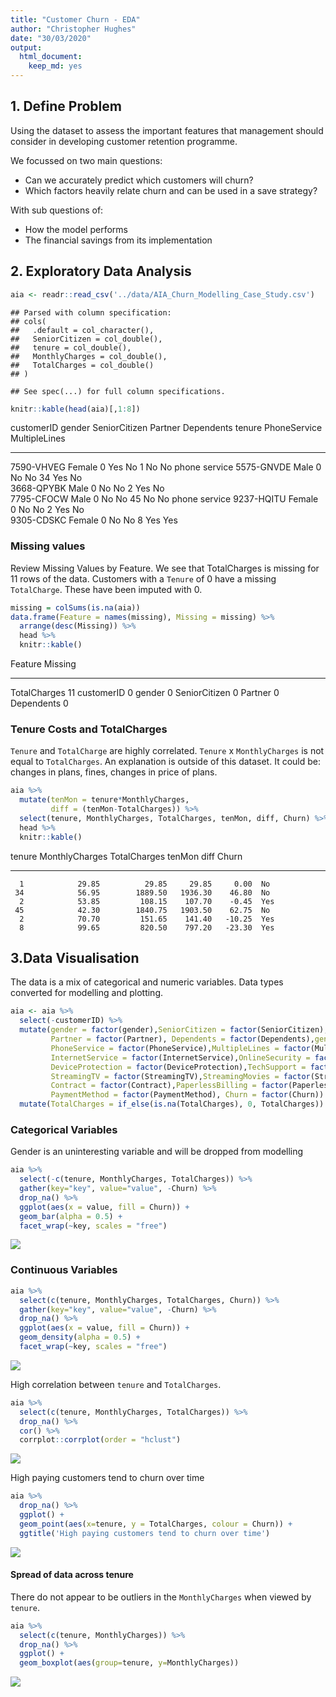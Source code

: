 ```yaml
---
title: "Customer Churn - EDA"
author: "Christopher Hughes"
date: "30/03/2020"
output:
  html_document:
    keep_md: yes
---
```






## 1. Define Problem

Using the dataset to assess the important features that management should consider in developing customer retention programme.

We focussed on two main questions:
* Can we accurately predict which customers will churn?
* Which factors heavily relate churn and can be used in a save strategy?

With sub questions of:
* How the model performs
* The financial savings from its implementation

## 2. Exploratory Data Analysis


```r
aia <- readr::read_csv('../data/AIA_Churn_Modelling_Case_Study.csv')
```

```
## Parsed with column specification:
## cols(
##   .default = col_character(),
##   SeniorCitizen = col_double(),
##   tenure = col_double(),
##   MonthlyCharges = col_double(),
##   TotalCharges = col_double()
## )
```

```
## See spec(...) for full column specifications.
```

```r
knitr::kable(head(aia)[,1:8])
```



customerID   gender    SeniorCitizen  Partner   Dependents    tenure  PhoneService   MultipleLines    
-----------  -------  --------------  --------  -----------  -------  -------------  -----------------
7590-VHVEG   Female                0  Yes       No                 1  No             No phone service 
5575-GNVDE   Male                  0  No        No                34  Yes            No               
3668-QPYBK   Male                  0  No        No                 2  Yes            No               
7795-CFOCW   Male                  0  No        No                45  No             No phone service 
9237-HQITU   Female                0  No        No                 2  Yes            No               
9305-CDSKC   Female                0  No        No                 8  Yes            Yes              

### Missing values

Review Missing Values by Feature. We see that TotalCharges is missing for 11 rows of the data. Customers with a `Tenure` of 0 have a missing `TotalCharge`. These have been imputed with 0.


```r
missing = colSums(is.na(aia))
data.frame(Feature = names(missing), Missing = missing) %>%
  arrange(desc(Missing)) %>%
  head %>%
  knitr::kable()
```



Feature          Missing
--------------  --------
TotalCharges          11
customerID             0
gender                 0
SeniorCitizen          0
Partner                0
Dependents             0

### Tenure Costs and TotalCharges

`Tenure` and `TotalCharge` are highly correlated. `Tenure` x `MonthlyCharges` is not equal to `TotalCharges`. An explanation is outside of this dataset. It could be: changes in plans, fines, changes in price of plans.


```r
aia %>%
  mutate(tenMon = tenure*MonthlyCharges,
         diff = (tenMon-TotalCharges)) %>%
  select(tenure, MonthlyCharges, TotalCharges, tenMon, diff, Churn) %>%
  head %>%
  knitr::kable()
```



 tenure   MonthlyCharges   TotalCharges    tenMon     diff  Churn 
-------  ---------------  -------------  --------  -------  ------
      1            29.85          29.85     29.85     0.00  No    
     34            56.95        1889.50   1936.30    46.80  No    
      2            53.85         108.15    107.70    -0.45  Yes   
     45            42.30        1840.75   1903.50    62.75  No    
      2            70.70         151.65    141.40   -10.25  Yes   
      8            99.65         820.50    797.20   -23.30  Yes   

## 3.Data Visualisation

The data is a mix of categorical and numeric variables. Data types converted for modelling and plotting.


```r
aia <- aia %>%
  select(-customerID) %>%
  mutate(gender = factor(gender),SeniorCitizen = factor(SeniorCitizen),
         Partner = factor(Partner), Dependents = factor(Dependents),gender = factor(gender),
         PhoneService = factor(PhoneService),MultipleLines = factor(MultipleLines),
         InternetService = factor(InternetService),OnlineSecurity = factor(OnlineSecurity),
         DeviceProtection = factor(DeviceProtection),TechSupport = factor(TechSupport),
         StreamingTV = factor(StreamingTV),StreamingMovies = factor(StreamingMovies),
         Contract = factor(Contract),PaperlessBilling = factor(PaperlessBilling),
         PaymentMethod = factor(PaymentMethod), Churn = factor(Churn)) %>%
  mutate(TotalCharges = if_else(is.na(TotalCharges), 0, TotalCharges))
```

### Categorical Variables

Gender is an uninteresting variable and will be dropped from modelling


```r
aia %>%
  select(-c(tenure, MonthlyCharges, TotalCharges)) %>%
  gather(key="key", value="value", -Churn) %>%
  drop_na() %>%
  ggplot(aes(x = value, fill = Churn)) +
  geom_bar(alpha = 0.5) +
  facet_wrap(~key, scales = "free")
```

![](1_Customer_Churn_EDA_files/figure-html/unnamed-chunk-6-1.png)<!-- -->

### Continuous Variables


```r
aia %>%
  select(c(tenure, MonthlyCharges, TotalCharges, Churn)) %>%
  gather(key="key", value="value", -Churn) %>%
  drop_na() %>%
  ggplot(aes(x = value, fill = Churn)) +
  geom_density(alpha = 0.5) +
  facet_wrap(~key, scales = "free")
```

![](1_Customer_Churn_EDA_files/figure-html/unnamed-chunk-7-1.png)<!-- -->

High correlation between `tenure` and `TotalCharges`. 


```r
aia %>%
  select(c(tenure, MonthlyCharges, TotalCharges)) %>%
  drop_na() %>%
  cor() %>%
  corrplot::corrplot(order = "hclust")
```

![](1_Customer_Churn_EDA_files/figure-html/unnamed-chunk-8-1.png)<!-- -->

High paying customers tend to churn over time


```r
aia %>%
  drop_na() %>%
  ggplot() +
  geom_point(aes(x=tenure, y = TotalCharges, colour = Churn)) +
  ggtitle('High paying customers tend to churn over time')
```

![](1_Customer_Churn_EDA_files/figure-html/unnamed-chunk-9-1.png)<!-- -->

#### Spread of data across tenure

There do not appear to be outliers in the `MonthlyCharges` when viewed by `tenure`.


```r
aia %>%
  select(c(tenure, MonthlyCharges)) %>%
  drop_na() %>%
  ggplot() +
  geom_boxplot(aes(group=tenure, y=MonthlyCharges))
```

![](1_Customer_Churn_EDA_files/figure-html/unnamed-chunk-10-1.png)<!-- -->

